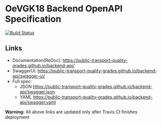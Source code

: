 # OeVGK18 Backend OpenAPI Specification
[![Build Status](https://travis-ci.org/public-transport-quality-grades/backend-api.svg?branch=master)](https://travis-ci.org/public-transport-quality-grades/backend-api)

## Links

- Documentation(ReDoc): https://public-transport-quality-grades.github.io/backend-api/
- SwaggerUI: https://public-transport-quality-grades.github.io/backend-api/swagger-ui/
- Full spec:
    + JSON https://public-transport-quality-grades.github.io/backend-api/swagger.json
    + YAML https://public-transport-quality-grades.github.io/backend-api/swagger.yaml

**Warning:** All above links are updated only after Travis CI finishes deployment
